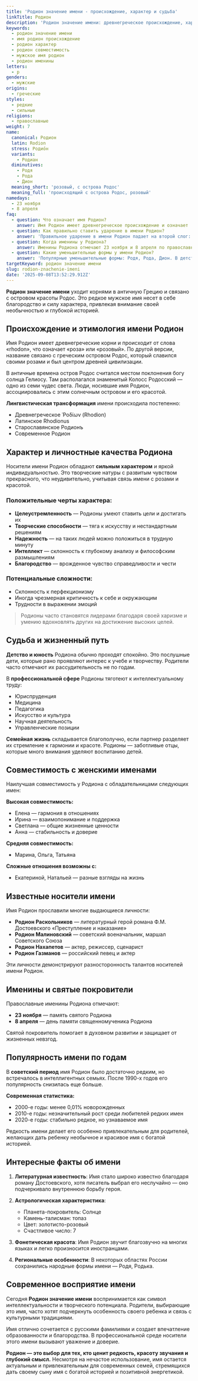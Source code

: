 ```yaml
---
title: 'Родион значение имени - происхождение, характер и судьба'
linkTitle: Родион
description: 'Родион значение имени: древнегреческое происхождение, характер носителя, совместимость. Узнайте все о редком мужском имени Родион.'
keywords:
  - родион значение имени
  - имя родион происхождение
  - родион характер
  - родион совместимость
  - мужское имя родион
  - родион именины
letters:
  - р
genders:
  - мужские
origins:
  - греческие
styles:
  - редкие
  - сильные
religions:
  - православные
weight: 7
name:
  canonical: Родион
  latin: Rodion
  stress: Родио́н
  variants:
    - Родиан
  diminutives:
    - Родя
    - Рода
    - Дион
  meaning_short: 'розовый, с острова Родос'
  meaning_full: 'происходящий с острова Родос, розовый'
namedays:
  - 23 ноября
  - 8 апреля
faq:
  - question: Что означает имя Родион?
    answer: Имя Родион имеет древнегреческое происхождение и означает 'розовый' или 'происходящий с острова Родос'. Это редкое мужское имя связано с красотой и благородством.
  - question: Как правильно ставить ударение в имени Родион?
    answer: 'Правильное ударение в имени Родион падает на второй слог: Родио́н.'
  - question: Когда именины у Родиона?
    answer: Именины Родиона отмечают 23 ноября и 8 апреля по православному календарю.
  - question: Какие уменьшительные формы у имени Родион?
    answer: 'Популярные уменьшительные формы: Родя, Рода, Дион. В детстве чаще используют Родя.'
targetKeyword: родион значение имени
slug: rodion-znachenie-imeni
date: '2025-09-08T13:52:29.912Z'
---
```


**Родион значение имени** уходит корнями в античную Грецию и связано с островом красоты Родос. Это редкое мужское имя несет в себе благородство и силу характера, привлекая внимание своей необычностью и глубокой историей.

## Происхождение и этимология имени Родион

Имя Родион имеет древнегреческие корни и происходит от слова «rhodon», что означает «роза» или «розовый». По другой версии, название связано с греческим островом Родос, который славился своими розами и был центром древней цивилизации.

В античные времена остров Родос считался местом поклонения богу солнца Гелиосу. Там располагался знаменитый Колосс Родосский — одно из семи чудес света. Люди, носившие имя Родион, ассоциировались с этим солнечным островом и его красотой.

**Лингвистическая трансформация** имени происходила постепенно:

- Древнегреческое Ῥοδίων (Rhodion)
- Латинское Rhodionus
- Старославянское Родионъ
- Современное Родион

## Характер и личностные качества Родиона

Носители имени Родион обладают **сильным характером** и яркой индивидуальностью. Это творческие натуры с развитым чувством прекрасного, что неудивительно, учитывая связь имени с розами и красотой.

### Положительные черты характера:

- **Целеустремленность** — Родионы умеют ставить цели и достигать их
- **Творческие способности** — тяга к искусству и нестандартным решениям
- **Надежность** — на таких людей можно положиться в трудную минуту
- **Интеллект** — склонность к глубокому анализу и философским размышлениям
- **Благородство** — врожденное чувство справедливости и чести

### Потенциальные сложности:

- Склонность к перфекционизму
- Иногда чрезмерная критичность к себе и окружающим
- Трудности в выражении эмоций

> Родионы часто становятся лидерами благодаря своей харизме и умению вдохновлять других на достижение высоких целей.

## Судьба и жизненный путь

**Детство и юность** Родиона обычно проходят спокойно. Это послушные дети, которые рано проявляют интерес к учебе и творчеству. Родители часто отмечают их рассудительность не по годам.

В **профессиональной сфере** Родионы тяготеют к интеллектуальному труду:

- Юриспруденция
- Медицина
- Педагогика
- Искусство и культура
- Научная деятельность
- Управленческие позиции

**Семейная жизнь** складывается благополучно, если партнер разделяет их стремление к гармонии и красоте. Родионы — заботливые отцы, которые много внимания уделяют воспитанию детей.

## Совместимость с женскими именами

Наилучшая совместимость у Родиона с обладательницами следующих имен:

**Высокая совместимость:**

- Елена — гармония в отношениях
- Ирина — взаимопонимание и поддержка
- Светлана — общие жизненные ценности
- Анна — стабильность и доверие

**Средняя совместимость:**

- Марина, Ольга, Татьяна

**Сложные отношения возможны с:**

- Екатериной, Натальей — разные взгляды на жизнь

## Известные носители имени

Имя Родион прославили многие выдающиеся личности:

- **Родион Раскольников** — литературный герой романа Ф.М. Достоевского «Преступление и наказание»
- **Родион Малиновский** — советский военачальник, маршал Советского Союза
- **Родион Нахапетов** — актер, режиссер, сценарист
- **Родион Газманов** — российский певец и актер

Эти личности демонстрируют разносторонность талантов носителей имени Родион.

## Именины и святые покровители

Православные именины Родиона отмечают:

- **23 ноября** — память святого Родиона
- **8 апреля** — день памяти священномученика Родиона

Святой покровитель помогает в духовном развитии и защищает от жизненных невзгод.

## Популярность имени по годам

В **советский период** имя Родион было достаточно редким, но встречалось в интеллигентных семьях. После 1990-х годов его популярность снизилась еще больше.

**Современная статистика:**

- 2000-е годы: менее 0,01% новорожденных
- 2010-е годы: незначительный рост среди любителей редких имен
- 2020-е годы: стабильно редкое, но узнаваемое имя

Редкость имени делает его особенно привлекательным для родителей, желающих дать ребенку необычное и красивое имя с богатой историей.

## Интересные факты об имени

1. **Литературная известность**: Имя стало широко известно благодаря роману Достоевского, хотя писатель выбрал его неслучайно — оно подчеркивало внутреннюю борьбу героя.

2. **Астрологическая характеристика**:
   - Планета-покровитель: Солнце
   - Камень-талисман: топаз
   - Цвет: золотисто-розовый
   - Счастливое число: 7

3. **Фонетическая красота**: Имя Родион звучит благозвучно на многих языках и легко произносится иностранцами.

4. **Региональные особенности**: В некоторых областях России сохранились народные формы имени — Родя, Родька.

## Современное восприятие имени

Сегодня **Родион значение имени** воспринимается как символ интеллектуальности и творческого потенциала. Родители, выбирающие это имя, часто хотят подчеркнуть особенность своего ребенка и связь с культурными традициями.

Имя отлично сочетается с русскими фамилиями и создает впечатление образованности и благородства. В профессиональной среде носители этого имени вызывают уважение и доверие.

**Родион — это выбор для тех, кто ценит редкость, красоту звучания и глубокий смысл.** Несмотря на нечастое использование, имя остается актуальным и привлекательным для современных семей, стремящихся дать своему сыну имя с богатой историей и позитивной энергетикой.
